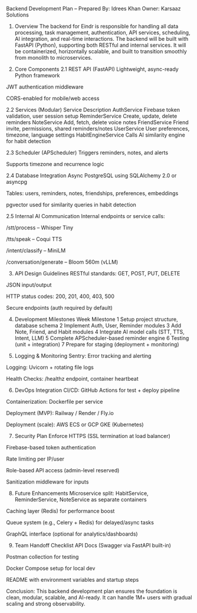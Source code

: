 Backend Development Plan –
Prepared By: Idrees Khan
Owner: Karsaaz Solutions

1. Overview
   The backend for Eindr is responsible for handling all data processing, task management, authentication, API services, scheduling, AI integration, and real-time interactions. The backend will be built with FastAPI (Python), supporting both RESTful and internal services. It will be containerized, horizontally scalable, and built to transition smoothly from monolith to microservices.

2. Core Components
   2.1 REST API (FastAPI)
   Lightweight, async-ready Python framework

JWT authentication middleware

CORS-enabled for mobile/web access

2.2 Services (Modular)
Service
Description
AuthService
Firebase token validation, user session setup
ReminderService
Create, update, delete reminders
NoteService
Add, fetch, delete voice notes
FriendService
Friend invite, permissions, shared reminders/notes
UserService
User preferences, timezone, language settings
HabitEngineService
Calls AI similarity engine for habit detection

2.3 Scheduler (APScheduler)
Triggers reminders, notes, and alerts

Supports timezone and recurrence logic

2.4 Database Integration
Async PostgreSQL using SQLAlchemy 2.0 or asyncpg

Tables: users, reminders, notes, friendships, preferences, embeddings

pgvector used for similarity queries in habit detection

2.5 Internal AI Communication
Internal endpoints or service calls:

/stt/process – Whisper Tiny

/tts/speak – Coqui TTS

/intent/classify – MiniLM

/conversation/generate – Bloom 560m (vLLM)

3. API Design Guidelines
   RESTful standards: GET, POST, PUT, DELETE

JSON input/output

HTTP status codes: 200, 201, 400, 403, 500

Secure endpoints (auth required by default)

4. Development Milestones
   Week
   Milestone
   1
   Setup project structure, database schema
   2
   Implement Auth, User, Reminder modules
   3
   Add Note, Friend, and Habit modules
   4
   Integrate AI model calls (STT, TTS, Intent, LLM)
   5
   Complete APScheduler-based reminder engine
   6
   Testing (unit + integration)
   7
   Prepare for staging (deployment + monitoring)

5. Logging & Monitoring
   Sentry: Error tracking and alerting

Logging: Uvicorn + rotating file logs

Health Checks: /healthz endpoint, container heartbeat

6. DevOps Integration
   CI/CD: GitHub Actions for test + deploy pipeline

Containerization: Dockerfile per service

Deployment (MVP): Railway / Render / Fly.io

Deployment (scale): AWS ECS or GCP GKE (Kubernetes)

7. Security Plan
   Enforce HTTPS (SSL termination at load balancer)

Firebase-based token authentication

Rate limiting per IP/user

Role-based API access (admin-level reserved)

Sanitization middleware for inputs

8. Future Enhancements
   Microservice split: HabitService, ReminderService, NoteService as separate containers

Caching layer (Redis) for performance boost

Queue system (e.g., Celery + Redis) for delayed/async tasks

GraphQL interface (optional for analytics/dashboards)

9. Team Handoff Checklist
   API Docs (Swagger via FastAPI built-in)

Postman collection for testing

Docker Compose setup for local dev

README with environment variables and startup steps

Conclusion:
This backend development plan ensures the foundation is clean, modular, scalable, and AI-ready. It can handle 1M+ users with gradual scaling and strong observability.
